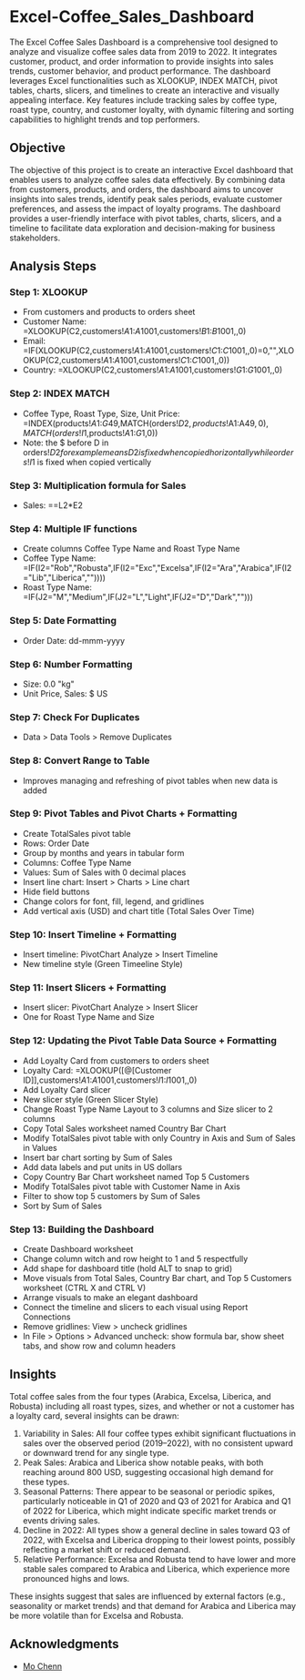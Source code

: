 # Excel-Coffee_Sales_Dashboard

The Excel Coffee Sales Dashboard is a comprehensive tool designed to analyze and visualize coffee sales data from 2019 to 2022. It integrates customer, product, and order information to provide insights into sales trends, customer behavior, and product performance. The dashboard leverages Excel functionalities such as XLOOKUP, INDEX MATCH, pivot tables, charts, slicers, and timelines to create an interactive and visually appealing interface. Key features include tracking sales by coffee type, roast type, country, and customer loyalty, with dynamic filtering and sorting capabilities to highlight trends and top performers.

## Objective

The objective of this project is to create an interactive Excel dashboard that enables users to analyze coffee sales data effectively. By combining data from customers, products, and orders, the dashboard aims to uncover insights into sales trends, identify peak sales periods, evaluate customer preferences, and assess the impact of loyalty programs. The dashboard provides a user-friendly interface with pivot tables, charts, slicers, and a timeline to facilitate data exploration and decision-making for business stakeholders.

## Analysis Steps

### Step 1: XLOOKUP

- From customers and products to orders sheet
- Customer Name: =XLOOKUP(C2,customers!$A$1:$A$1001,customers!$B$1:$B$1001,,0)
- Email: =IF(XLOOKUP(C2,customers!$A$1:$A$1001,customers!$C$1:$C$1001,,0)=0,"",XLOOKUP(C2,customers!$A$1:$A$1001,customers!$C$1:$C$1001,,0))
- Country: =XLOOKUP(C2,customers!$A$1:$A$1001,customers!$G$1:$G$1001,,0)

### Step 2: INDEX MATCH

- Coffee Type, Roast Type, Size, Unit Price: =INDEX(products!$A$1:$G$49,MATCH(orders!$D2,products!$A$1:$A$49,0),MATCH(orders!I$1,products!$A$1:$G$1,0))
- Note: the $ before D in orders!$D2 for example means D2 is fixed when copied horizontally while orders!I$1 is fixed when copied vertically

### Step 3: Multiplication formula for Sales

- Sales: ==L2*E2

### Step 4: Multiple IF functions

- Create columns Coffee Type Name and Roast Type Name
- Coffee Type Name: =IF(I2="Rob","Robusta",IF(I2="Exc","Excelsa",IF(I2="Ara","Arabica",IF(I2="Lib","Liberica",""))))
- Roast Type Name: =IF(J2="M","Medium",IF(J2="L","Light",IF(J2="D","Dark","")))

### Step 5: Date Formatting

- Order Date: dd-mmm-yyyy

### Step 6: Number Formatting

- Size: 0.0 "kg"
- Unit Price, Sales: $ US

### Step 7: Check For Duplicates

- Data > Data Tools > Remove Duplicates

### Step 8: Convert Range to Table

- Improves managing and refreshing of pivot tables when new data is added

### Step 9: Pivot Tables and Pivot Charts + Formatting

- Create TotalSales pivot table
- Rows: Order Date
- Group by months and years in tabular form
- Columns: Coffee Type Name
- Values: Sum of Sales with 0 decimal places
- Insert line chart: Insert > Charts > Line chart
- Hide field buttons
- Change colors for font, fill, legend, and gridlines
- Add vertical axis (USD) and chart title (Total Sales Over Time)

### Step 10: Insert Timeline + Formatting

- Insert timeline: PivotChart Analyze > Insert Timeline
- New timeline style (Green Timeeline Style)

### Step 11: Insert Slicers + Formatting

- Insert slicer: PivotChart Analyze > Insert Slicer
- One for Roast Type Name and Size

### Step 12: Updating the Pivot Table Data Source + Formatting

- Add Loyalty Card from customers to orders sheet
- Loyalty Card: =XLOOKUP([@[Customer ID]],customers!$A$1:$A$1001,customers!$I$1:$I$1001,,0)
- Add Loyalty Card slicer
- New slicer style (Green Slicer Style)
- Change Roast Type Name Layout to 3 columns and Size slicer to 2 columns
- Copy Total Sales worksheet named Country Bar Chart
- Modify TotalSales pivot table with only Country in Axis and Sum of Sales in Values
- Insert bar chart sorting by Sum of Sales
- Add data labels and put units in US dollars
- Copy Country Bar Chart worksheet named Top 5 Customers
- Modify TotalSales pivot table with Customer Name in Axis
- Filter to show top 5 customers by Sum of Sales
- Sort by Sum of Sales

### Step 13: Building the Dashboard

- Create Dashboard worksheet
- Change column witch and row height to 1 and 5 respectfully
- Add shape for dashboard title (hold ALT to snap to grid)
- Move visuals from Total Sales, Country Bar chart, and Top 5 Customers worksheet (CTRL X and CTRL V)
- Arrange visuals to make an elegant dashboard
- Connect the timeline and slicers to each visual using Report Connections
- Remove gridlines: View > uncheck gridlines
- In File > Options > Advanced uncheck: show formula bar, show sheet tabs, and show row and column headers

## Insights

Total coffee sales from the four types (Arabica, Excelsa, Liberica, and Robusta) including all roast types, sizes, and whether or not a customer has a loyalty card, several insights can be drawn:

1. Variability in Sales: All four coffee types exhibit significant fluctuations in sales over the observed period (2019–2022), with no consistent upward or downward trend for any single type.
2. Peak Sales: Arabica and Liberica show notable peaks, with both reaching around 800 USD, suggesting occasional high demand for these types.
3. Seasonal Patterns: There appear to be seasonal or periodic spikes, particularly noticeable in Q1 of 2020 and Q3 of 2021 for Arabica and Q1 of 2022 for Liberica, which might indicate specific market trends or events driving sales.
4. Decline in 2022: All types show a general decline in sales toward Q3 of 2022, with Excelsa and Liberica dropping to their lowest points, possibly reflecting a market shift or reduced demand.
5. Relative Performance: Excelsa and Robusta tend to have lower and more stable sales compared to Arabica and Liberica, which experience more pronounced highs and lows.

These insights suggest that sales are influenced by external factors (e.g., seasonality or market trends) and that demand for Arabica and Liberica may be more volatile than for Excelsa and Robusta.

## Acknowledgments

- [Mo Chenn](https://www.youtube.com/@mo-chen)







